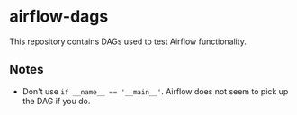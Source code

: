 # airflow-dags
This repository contains DAGs used to test Airflow functionality.

## Notes
* Don't use `if __name__ == '__main__'`. Airflow does not seem to pick up
the DAG if you do.
